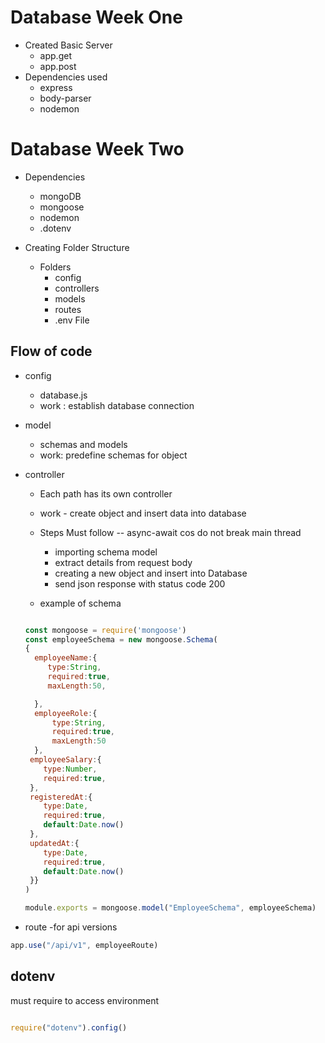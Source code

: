 # Database Week One
- Created Basic Server
  - app.get
  - app.post
- Dependencies used 
  - express
  - body-parser
  - nodemon

# Database Week Two
- Dependencies 
  - mongoDB
  - mongoose
  - nodemon
  - .dotenv

- Creating Folder Structure
  - Folders 
    - config
    - controllers
    - models
    - routes
    - .env File

## Flow of code

- config
  - database.js
  - work : establish database connection
- model
  - schemas and models
  - work: predefine schemas for object

- controller
  - Each path has its own controller
  - work - create object and insert data into database
  - Steps Must follow -- async-await cos do not break main thread
    - importing schema model 
    - extract details from request body
    - creating a new object and insert into Database
    - send json response with status code 200


   - example of schema
    ```javascript
    
  const mongoose = require('mongoose')
  const employeeSchema = new mongoose.Schema(
    {
      employeeName:{
         type:String,
         required:true,
         maxLength:50,

      },
      employeeRole:{
          type:String,
          required:true,
          maxLength:50
      },
     employeeSalary:{
        type:Number,
        required:true,
     },
     registeredAt:{
        type:Date,
        required:true,
        default:Date.now()
     },
     updatedAt:{
        type:Date,
        required:true,
        default:Date.now()
     }}
    )

   module.exports = mongoose.model("EmployeeSchema", employeeSchema)

    ```

 - route
 -for api versions
 ```javascript
app.use("/api/v1", employeeRoute)
 ```



## dotenv 
  must require to access environment

   ```javascript

   require("dotenv").config()

   ```  



 